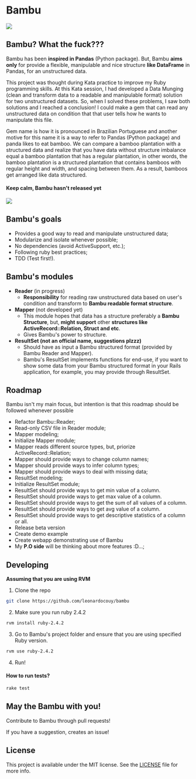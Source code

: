 Bambu
===========

![](https://media.giphy.com/media/bMSMRrBm9vLfa/giphy.gif)

## Bambu? What the fuck???

Bambu has been **inspired in Pandas** (Python package). But, Bambu **aims only** for provide a flexible, manipulable and nice structure **like DataFrame** in Pandas, for an unstructured data.

This project was thought during Kata practice to improve my Ruby programming skills. At this Kata session, I had developed a Data Munging (clean and transform data to a readable and manipulable format) solution for two unstructured datasets. So, when I solved these problems, I saw both solutions and I reached a conclusion! I could make a gem that can read any unstructured data on condition that that user tells how he wants to manipulate this file.

Gem name is how it is pronounced in Brazilian Portuguese and another motive for this name it is a way to refer to Pandas (Python package) and panda likes to eat bamboo. We can compare a bamboo plantation with a structured data and realize that you have data without structure imbalance equal a bamboo plantation that has a regular plantation, in other words, the bamboo plantation is a structured plantation that contains bamboos with regular height and width, and spacing between them. As a result, bamboos get arranged like data structured.

#### Keep calm, Bambu hasn't released yet

![](https://media.giphy.com/media/LE5bApm6m0HrG/giphy.gif)

## Bambu's goals

- Provides a good way to read and manipulate unstructured data;
- Modularize and isolate whenever possible;
- No dependencies (avoid ActiveSupport, etc.);
- Following ruby best practices;
- TDD (Test first!).

## Bambu's modules

- **Reader** (in progress)
  - **Responsibility** for reading raw unstructured data based on user's condition and transform to **Bambu readable format structure**.
- **Mapper** (not developed yet)
  - This module hopes that data has a structure preferably a **Bambu Structure**, but, **might support** other **structures like ActiveRecord::Relation, Struct and etc**.
  - Gives Bambu's power to structure.
- **ResultSet (not an official name, suggestions plzzz)**
  - Should have as input a Bambu structured format (provided by Bambu Reader and Mapper).
  - Bambu's ResultSet implements functions for end-use, if you want to show some data from your Bambu structured format in your Rails application, for example, you may provide through ResultSet.

## Roadmap

Bambu isn't my main focus, but intention is that this roadmap should be followed whenever possible

- Refactor Bambu::Reader;
- Read-only CSV file in Reader module;
- Mapper modeling;
- Initialize Mapper module;
- Mapper reads different source types, but, priorize ActiveRecord::Relation;
- Mapper should provide ways to change column names;
- Mapper should provide ways to infer column types;
- Mapper should provide ways to deal with missing data;
- ResultSet modeling;
- Initialize ResultSet module;
- ResultSet should provide ways to get min value of a column.
- ResultSet should provide ways to get max value of a column.
- ResultSet should provide ways to get the sum of all values of a column.
- ResultSet should provide ways to get avg value of a column.
- ResultSet should provide ways to get descriptive statistics of a column or all.
- Release beta version
- Create demo example
- Create webapp demonstrating use of Bambu
- My **P.O side** will be thinking about more features :D...;

## Developing

**Assuming that you are using RVM**

1. Clone the repo

```bash
git clone https://github.com/leonardocouy/bambu
```

2. Make sure you run ruby 2.4.2

```bash
rvm install ruby-2.4.2
```

3. Go to Bambu's project folder and ensure that you are using specified Ruby version.

```bash
rvm use ruby-2.4.2
```

4. Run!

#### How to run tests?

```bash
rake test
```

## May the Bambu with you!

Contribute to Bambu through pull requests! 

If you have a suggestion, creates an issue!

## License

This project is available under the MIT license. See the [LICENSE](LICENSE) file for more info.

